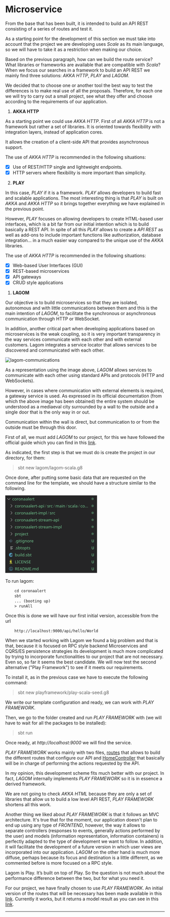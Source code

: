 # **Microservice**

From the base that has been built, it is intended to build an API REST consisting of a series of routes and test it.

As a starting point for the development of this section we must take into account that the project we are developing uses *Scale* as its main language, so we will have to take it as a restriction when making our choice.

Based on the previous paragraph, how can we build the route service? What libraries or frameworks are available that are compatible with *Scala*? When we focus our searches in a framework to build an API REST we mainly find three solutions: *AKKA HTTP*, *PLAY* and *LAGOM*.

We decided that to choose one or another tool the best way to test the differences is to make real use of all the proposals. Therefore, for each one we will try to carry out a small project, see what they offer and choose according to the requirements of our application.

1. **AKKA HTTP**

As a starting point we could use *AKKA HTTP*. First of all *AKKA HTTP* is not a framework but rather a set of libraries. It is oriented towards flexibility with integration layers, instead of application cores.

It allows the creation of a client-side API that provides asynchronous support.

The use of *AKKA HTTP* is recommended in the following situations:

- [x] Use of REST/HTTP single and lightweight endpoints.
- [x] HTTP servers where flexibility is more important than simplicity.

2. **PLAY**

In this case, *PLAY* if it is a framework. *PLAY* allows developers to build fast and scalable applications. The most interesting thing is that *PLAY* is built on *AKKA* and *AKKA HTTP* so it brings together everything we have explained in the previous point.

However, *PLAY* focuses on allowing developers to create HTML-based user interfaces, which is a bit far from our initial intention which is to build basically a REST API. In spite of all this *PLAY* allows to create a *API REST* as well as add-ons to include important functions like authorization, database integration... in a much easier way compared to the unique use of the *AKKA* libraries.

The use of *AKKA HTTP* is recommended in the following situations:

- [x] Web-based User Interfaces (GUI)
- [x] REST-based microservices
- [x] API gateways
- [x] CRUD style applications

1. **LAGOM**

Our objective is to build microservices so that they are isolated, autonomous and with little communications between them and this is the main intention of *LAGOM*, to facilitate the synchronous or asynchronous communication through HTTP or WebSocket.

In addition, another critical part when developing applications based on microservices is the weak coupling, so it is very important transparency in the way services communicate with each other and with external customers. Lagom integrates a service locator that allows services to be discovered and communicated with each other.

![lagom-communications](https://www.lagomframework.com/documentation/1.6.x/java/resources/concepts/ExtraSystemCommunication.png)

As a representation using the image above, *LAGOM* allows services to communicate with each other using standard APIs and protocols (HTTP and WebSockets). 

However, in cases where communication with external elements is required, a gateway service is used. As expressed in its official documentation (from which the above image has been obtained) the entire system should be understood as a mediaeval city surrounded by a wall to the outside and a single door that is the only way in or out.

Communication within the wall is direct, but communication to or from the outside must be through this door.


First of all, we must add *LAGOM* to our project, for this we have followed the official guide which you can find in this [link](https://www.lagomframework.com/documentation/1.6.x/scala/IntroGetStarted.html).

As indicated, the first step is that we must do is create the project in our directory, for them:

> sbt new lagom/lagom-scala.g8

Once done, after putting some basic data that are requested on the command line for the template, we should have a structure similar to the following.

![structure](images/estructura.png)

To run lagom:

        cd coronaalert
        sbt
        ... (booting up)
        > runAll

Once this is done we will have our first initial version, accessible from the url 

        http://localhost:9000/api/hello/World

When we started working with Lagom we found a big problem and that is that, because it is focused on RPC style backend Microservices and CQRS/ES persistence strategies its development is much more complicated by trying to incorporate functionalities to our project that are not necessary. Even so, so far it seems the best candidate. We will now test the second alternative ("Play Framework") to see if it meets our requirements.

To install it, as in the previous case we have to execute the following command:

> sbt new playframework/play-scala-seed.g8

We write our template configuration and ready, we can work with *PLAY FRAMEWORK*.

Then, we go to the folder created and run *PLAY FRAMEWORK* with (we will have to wait for all the packages to be installed):

> sbt run

Once ready, at *http://localhost:9000* we will find the service.

*PLAY FRAMEWORK* works mainly with two files, [routes](../coronaalert/conf/routes) that allows to build the different routes that configure our API and [HomeController](../coronaalert/app/controllers/HomeController.scala) that basically will be in charge of performing the actions requested by the API.

In my opinion, this development scheme fits much better with our project. In fact, *LAGOM* internally implements *PLAY FRAMEWORK* so it is in essence a derived framework.

We are not going to check *AKKA HTML* because they are only a set of libraries that allow us to build a low level API REST, *PLAY FRAMEWORK* shortens all this work.

Another thing we liked about *PLAY FRAMEWORK* is that it follows an MVC architecture. It's true that for the moment, our application doesn't plan to end up using any type of *FRONTEND*, however, the way it allows to separate controllers (responses to events, generally actions performed by the user) and models (information representation, information containers) is perfectly adapted to the type of development we want to follow. In addition, it will facilitate the development of a future version in which user views are incorporated into our application. *LAGOM* on the other hand is much more diffuse, perhaps because its focus and destination is a little different, as we commented before is more focused on a RPC style.

Lagom is Play. It’s built on top of Play. So the question is not much about the performance difference between the two, but for what you need it.

For our project, we have finally chosen to use *PLAY FRAMEWORK*. An initial version of the routes that will be necessary has been made available in this [link](../coronaalert/conf/routes). Currently it works, but it returns a model result as you can see in this [link](../coronaalert/app/controllers/HomeController.scala).

***